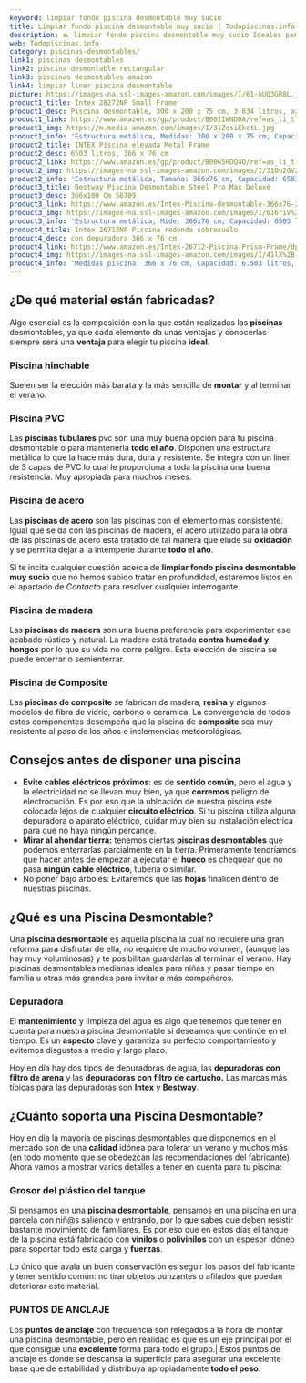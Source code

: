 ```yaml
---
keyword: limpiar fondo piscina desmontable muy sucio
title: Limpiar fondo piscina desmontable muy sucio | Todopiscinas.info
description: 🏊 limpiar fondo piscina desmontable muy sucio Ideales para este verano 2021. Aquí puedes comprar limpiar fondo piscina desmontable muy sucio y comparar con otras similares. No dejes escapar limpiar fondo piscina desmontable muy sucio a un precio realmente tentador.
web: Todopiscinas.info
category: piscinas-desmontables/
link1: piscinas desmontables
link2: piscina desmontable rectangular
link3: piscinas desmontables amazon
link4: limpiar liner piscina desmontable
picture: https://images-na.ssl-images-amazon.com/images/I/61-uUQ3GR8L.jpg
product1_title: Intex 28272NP Small Frame
product1_desc: Piscina desmontable, 300 x 200 x 75 cm, 3.834 litros, azul
product1_link: https://www.amazon.es/gp/product/B001IWNDDA/ref=as_li_tl?ie=UTF8&camp=3638&creative=24630&creativeASIN=B001IWNDDA&linkCode=as2&tag=todopiscinas0e-21&linkId=25b9d647487c889cb6ef56ed63f50ca1
product1_img: https://m.media-amazon.com/images/I/31ZqsiEkctL.jpg
product1_info: 'Estructura metálica, Medidas: 300 x 200 x 75 cm, Capacidad: 3.834 litros, Para 6 personas (+ 6 años), Fácil montaje, Forma rectangular'
product2_title: INTEX Piscina elevada Metal Frame
product2_desc: 6503 litros, 366 x 76 cm
product2_link: https://www.amazon.es/gp/product/B0065HDQ4O/ref=as_li_tl?ie=UTF8&camp=3638&creative=24630&creativeASIN=B0065HDQ4O&linkCode=as2&tag=todopiscinas0e-21&linkId=ed2430e3ba564d3527ee103df33ed7b3
product2_img: https://images-na.ssl-images-amazon.com/images/I/31Ou2GV2SAL.jpg
product2_info: 'Estructura metálica, Tamaño: 366x76 cm, Capacidad: 6503 litros, Forma circular, De 4 a 7 personas (+6 años)'
product3_title: Bestway Piscina Desmontable Steel Pro Max Deluxe
product3_desc: 366x100 Cm 56709
product3_link: https://www.amazon.es/Intex-Piscina-desmontable-366x76-28210NP/dp/B0065HDQ4O?__mk_es_ES=%C3%85M%C3%85%C5%BD%C3%95%C3%91&crid=25UQGV9HG2INI&dchild=1&keywords=piscinas+desmontables&qid=1615854176&sprefix=piscinas+dem%2Caps%2C201&sr=8-5&linkCode=ll1&tag=todopiscinas0e-21&linkId=34f200977c6cbaab1f3f4d9ac0e64755&language=es_ES&ref_=as_li_ss_tl
product3_img: https://images-na.ssl-images-amazon.com/images/I/616riV%2BiY3L.jpg
product3_info: 'Estructura metálica, Mide: 366x76 cm, Capacidad: 6503 litros, De 4 a 7 personas mayores de 6 años, Forma circular, Tecnología Super-Tough'
product4_title: Intex 26712NP Piscina redonda sobresuelo
product4_desc: con depuradora 366 x 76 cm
product4_link: https://www.amazon.es/Intex-26712-Piscina-Prism-Frame/dp/B07FB823GL?__mk_es_ES=%C3%85M%C3%85%C5%BD%C3%95%C3%91&dchild=1&keywords=piscinas+desmontables+con+depuradora&qid=1615936418&sr=8-5&linkCode=ll1&tag=todopiscinas0e-21&linkId=d98699de7830cd471766fa1daa36de34&language=es_ES&ref_=as_li_ss_tl
product4_img: https://images-na.ssl-images-amazon.com/images/I/41lX%2B-YpibL.jpg
product4_info: 'Medidas piscina: 366 x 76 cm, Capacidad: 6.503 litros, Incluye depuradora de cartucha A, Lona resistente triple capa'
---
```




## ¿De qué material están fabricadas?

Algo esencial es la composición con la que están realizadas las **piscinas** desmontables, ya que cada elemento da unas ventajas y conocerlas siempre será una **ventaja** para elegir tu piscina **ideal**.


### Piscina hinchable

Suelen ser la elección más barata y la más sencilla de **montar** y  al terminar el verano.


### Piscina  PVC

Las **piscinas tubulares** pvc son una muy buena opción para tu piscina desmontable o para mantenerla **todo el año**. Disponen una estructura metálica lo que la hace más dura, dura y resistente. Se integra con un liner de 3 capas de PVC lo cual le proporciona a toda la piscina una buena resistencia. Muy apropiada para muchos meses.


### Piscina de acero

Las **piscinas de acero** son las piscinas con el elemento más consistente. Igual que se da con las piscinas de madera, el acero utilizado para la obra de las piscinas de acero está tratado de tal manera que elude su **oxidación** y se permita dejar a la intemperie durante **todo el año**.

Si te incita cualquier cuestión acerca de **limpiar fondo piscina desmontable muy sucio** que no hemos sabido tratar en profundidad, estaremos listos en el apartado de _Contacto_ para resolver cualquier interrogante.


### Piscina de madera

Las **piscinas de madera** son una buena preferencia para experimentar ese acabado rústico y natural. La madera está tratada **contra humedad y hongos** por lo que su vida no corre peligro. Esta elección de piscina se puede enterrar o semienterrar.


### Piscina de Composite

Las **piscinas de composite** se fabrican de madera, **resina** y algunos modelos de fibra de vidrio, carbono o cerámica. La convergencia de todos estos componentes desempeña que la piscina de **composite** sea muy resistente al paso de los años e inclemencias meteorológicas.

<external-banner></external-banner>



## Consejos antes de disponer una piscina



*   **Evite cables eléctricos próximos**: es de **sentido común**, pero el agua y la electricidad no se llevan muy bien, ya que **corremos** peligro de electrocución. Es por eso que la ubicación de nuestra piscina esté colocada lejos de cualquier **circuito eléctrico**. Si tu piscina utiliza alguna depuradora o aparato eléctrico, cuidar muy bien su instalación eléctrica para que no haya ningún percance.
*   **Mirar al ahondar tierra:** tenemos ciertas **piscinas desmontables** que podemos enterrarlas parcialmente en la tierra. Primeramente tendríamos que hacer antes de empezar a ejecutar el **hueco** es chequear que no pasa **ningún cable eléctrico**, tubería o similar.
*   No poner bajo árboles: Evitaremos que las **hojas** finalicen dentro de nuestras piscinas.

<stats-list :link1=link1 :link2=link2 :link3=link3 :link4=link4 :category=category></stats-list>
## ¿Qué es una Piscina Desmontable?

Una **piscina desmontable** es aquella piscina la cual no requiere una gran reforma para disfrutar de ella, no requiere de mucho volumen, (aunque las hay muy voluminosas) y te posibilitan guardarlas al terminar el verano. Hay piscinas desmontables medianas ideales para niñas y pasar tiempo en familia u otras más grandes para invitar a más compañeros.

<brand-panel :title=product1_title :desc=product1_desc :img=product1_img :link=product1_link></brand-panel>


### Depuradora

El **mantenimiento** y limpieza del agua es algo que tenemos que tener en cuenta para nuestra piscina desmontable si deseamos que continúe en el tiempo. Es un **aspecto** clave y garantiza su perfecto comportamiento y evitemos disgustos a medio y largo plazo.

Hoy en día hay dos tipos de depuradoras de agua, las **depuradoras con filtro de arena** y  las **depuradoras** **con filtro de cartucho.** Las marcas más típicas para las depuradoras son **Intex** y **Bestway**.


## ¿Cuánto soporta una Piscina Desmontable?

Hoy en dia la mayoría de piscinas desmontables que disponemos en el mercado son de una **calidad** idónea para tolerar un verano y muchos más (en todo momento que se obedezcan las recomendaciones del fabricante). Ahora vamos a mostrar varios detalles a tener en cuenta para tu piscina:


### Grosor del plástico del tanque

Si pensamos en una **piscina desmontable**, pensamos en una piscina en una parcela con niñ@s saliendo y entrando, por lo que sabes que deben resistir bastante movimiento de familiares. Es por eso que en estos días el tanque de la piscina está fabricado con **vinilos** o **polivinilos** con un espesor idóneo para soportar todo esta carga y **fuerzas**.

Lo único que avala un	 buen conservación es seguir los pasos del fabricante y tener sentido común: no tirar objetos punzantes o afilados que puedan deteriorar este material.


### PUNTOS DE ANCLAJE

Los **puntos de anclaje** con frecuencia son relegados a la hora de montar una piscina desmontable, pero en realidad es que es un eje principal por el que consigue una **excelente** forma para todo el grupo.| Estos puntos de anclaje es donde se descansa la superficie para asegurar una excelente base que de estabilidad y distribuya apropiadamente **todo el peso**.